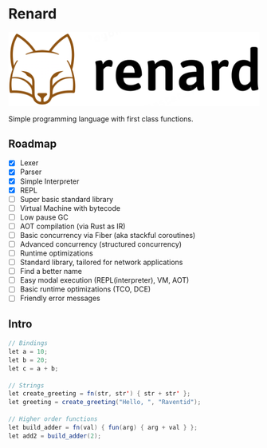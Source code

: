 # Renard

![alt text](https://raw.githubusercontent.com/raventid/renard/master/misc/logo.png "renard language")

Simple programming language with first class functions.

## Roadmap
- [x] Lexer
- [x] Parser
- [x] Simple Interpreter
- [x] REPL
- [ ] Super basic standard library
- [ ] Virtual Machine with bytecode
- [ ] Low pause GC
- [ ] AOT compilation (via Rust as IR)
- [ ] Basic concurrency via Fiber (aka stackful coroutines)
- [ ] Advanced concurrency (structured concurrency)
- [ ] Runtime optimizations
- [ ] Standard library, tailored for network applications
- [ ] Find a better name
- [ ] Easy modal execution (REPL(interpreter), VM, AOT)
- [ ] Basic runtime optimizations (TCO, DCE)
- [ ] Friendly error messages

## Intro
```java
// Bindings
let a = 10;
let b = 20;
let c = a + b;

// Strings
let create_greeting = fn(str, str') { str + str' };
let greeting = create_greeting("Hello, ", "Raventid");

// Higher order functions
let build_adder = fn(val) { fun(arg) { arg + val } };
let add2 = build_adder(2);
```
